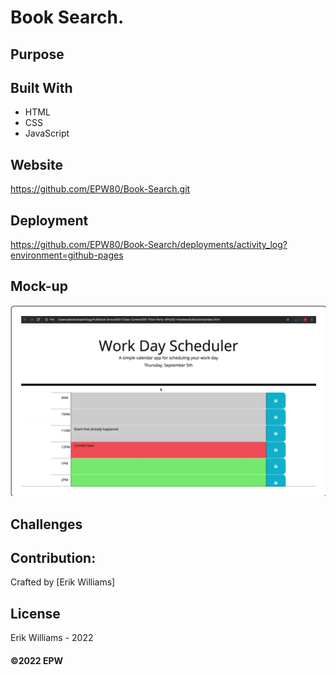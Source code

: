 # Book Search.

## Purpose


## Built With
* HTML
* CSS
* JavaScript

## Website
https://github.com/EPW80/Book-Search.git


## Deployment
https://github.com/EPW80/Book-Search/deployments/activity_log?environment=github-pages

## Mock-up

![Book-Search: Erik Williams](/assets/images/bookSearch.png)

## Challenges 



## Contribution:
Crafted by [Erik Williams]

## License
Erik Williams - 2022

#### ©️2022 EPW